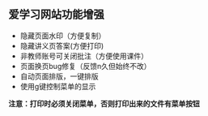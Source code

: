 ## 爱学习网站功能增强

- 隐藏页面水印（方便复制）
- 隐藏讲义页答案(方便打印)
- 非教师账号可关闭批注（方便使用课件）
- 页面换页bug修复（反馈n久但始终不改）
- 自动页面排版，一键排版
- 使用g键控制菜单的显示


**注意：打印时必须关闭菜单，否则打印出来的文件有菜单按钮**